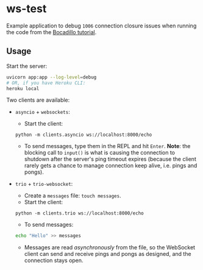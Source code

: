 # ws-test

Example application to debug `1006` connection closure issues when running the code from the [Bocadillo tutorial](https://bocadilloproject.github.io/guide/tutorial.html#trying-out-the-websocket-endpoint).

## Usage

Start the server:

```bash
uvicorn app:app --log-level=debug
# OR, if you have Heroku CLI:
heroku local
```

Two clients are available:

- `asyncio` + `websockets`:

  - Start the client:

  ```
  python -m clients.asyncio ws://localhost:8000/echo
  ```

  - To send messages, type them in the REPL and hit `Enter`. **Note**: the blocking call to `input()` is what is causing the connection to shutdown after the server's ping timeout expires (because the client rarely gets a chance to manage connection keep alive, i.e. pings and pongs).

- `trio` + `trio-websocket`:

  - Create a `messages` file: `touch messages`.
  - Start the client:

  ```
  python -m clients.trio ws://localhost:8000/echo
  ```

  - To send messages:

  ```bash
  echo "Hello" >> messages
  ```

  - Messages are read _asynchronously_ from the file, so the WebSocket client can send and receive pings and pongs as designed, and the connection stays open.

